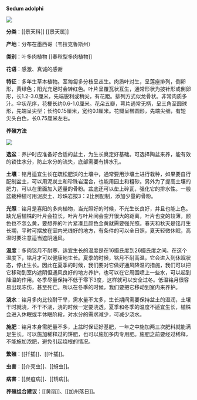 **Sedum adolphi**

![](https://pic2.zhimg.com/v2-54983cf13ee8e42592ef4cd558b56175_r.jpg)

**分类**：[[景天科]] [[景天属]]

**产地**：分布在墨西哥（韦拉克鲁斯州）

**类别**：叶多肉植物 [[春秋型多肉植物]]

**花语**：感激、真诚的感谢

**特征**：多年生草本植物。茎匍匐多分枝呈丛生。肉质叶对生，呈莲座排列，倒卵形，黄绿色；阳光充足时会转红色。叶片呈覆瓦状互生，通常形状为披针形或倒卵形，长1.2-3.0厘米，先端锐利或稍尖，有花距。排列方式似龙骨状。非常肉质多汁。伞状花序，花梗长约0.6-1.0厘米。花朵五瓣，萼片通常无柄，呈三角至圆球形，先端呈尖型；长约0.15厘米，宽约0.1厘米。花瓣呈椭圆形，先端尖细，有短尖头白色，长0.75厘米左右。

**养殖方法**

![](https://pic1.zhimg.com/v2-96704c25dadd7633056ac5196f6e475c_r.jpg)

**选盆**：养护时应准备好合适的盆土，为生长奠定好基础。可选择陶盆来养，能有效的锁住水分，防止水分的流失，底部需要有排水孔。

**土壤**：铭月适宜生长在疏松肥沃的土壤中，通常要用沙壤土进行栽种，如果要自行配制盆土，可以用泥炭土和珍珠岩混合，也能用园土和粗砂。另外为了提高土壤的肥力，可以在里面加入适量的骨粉。盆底还可以垫上碎瓦，强化它的排水性。一般盆栽种植可用泥炭土、珍珠岩按3：2比例配制，添加少量的骨粉。

**光照**：铭月是喜阳的多肉植物，当光照好的时候，不光生长良好，并且也能上色。缺光后植株的叶片会拉长，叶片与叶片间会空开很大的距离，叶片也变的较薄，颜色也不怎么黄，要想养的叶片紧凑且颜色金黄就需要强光照。春天和秋天是铭月生长期，平时可摆放在室内光线好的地方，有条件的可以全日照，夏天轻微休眠，高温时要注意适当遮阴通风。

**温度**：多肉铭月不耐寒，适宜生长的温度是在16摄氏度到26摄氏度之间。在这个温度下，铭月才可以健康地生长。夏季的时候，铭月不耐高温，它会进入到休眠状态，停止生长。因此在夏季的时候，我们要对它做好通风降温的措施，我们可以把它移动到室内遮阴但通风良好的地方养护，也可以在它周围喷上一些水，可以起到降温的作用。冬季尽量保持不低于零下3度，这样就可以安全过冬。低温铭月很容易出现冻伤，甚至死亡。所以在冬季的时候，我们要把它移动到室内来养护。

**浇水**：铭月多肉比较耐干旱，需水量不太多，生长期间需要保持盆土的湿润，土壤干时就浇，不干不浇，浇的时候一定要浇透。夏季和冬季的温度不适宜生长，植株会进入休眠或半休眠阶段，对水分的需求减少，可减少浇水。

**施肥**：铭月本身需肥量不多，上盆时保证好基肥，一年之中施加两三次肥料就能满足生长。可以施加稀释过的饼肥，也可以施加多肉专用肥。施肥之前要经过稀释，不能施加浓肥，避免引起烧根的情况。

**繁殖**：[[扦插]]、[[叶插]]。

**虫害**：[[介壳虫]]、[[蚜虫]]。

**病害**：[[炭疽病]]、[[锈病]]。

**养殖组合建议**：[[黄丽]]、[[加州落日]]。